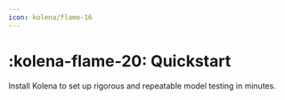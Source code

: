 ```yaml
---
icon: kolena/flame-16
---
```


# :kolena-flame-20: Quickstart

Install Kolena to set up rigorous and repeatable model testing in minutes.
